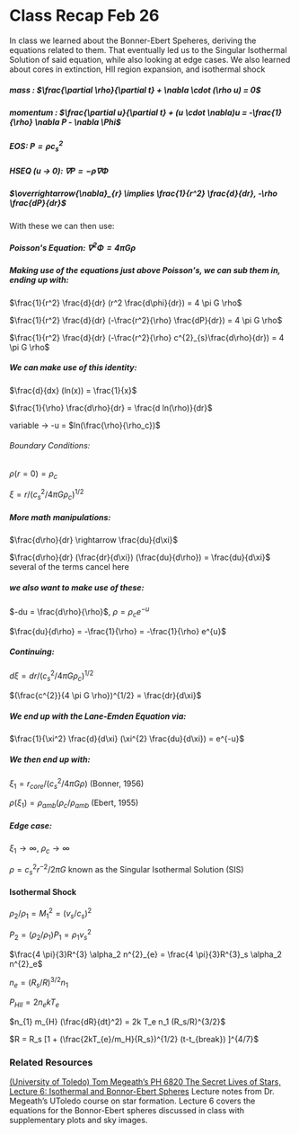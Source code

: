 # Class Recap Feb 26

In class we learned about the Bonner-Ebert Speheres, deriving the equations related to them. That eventually led us to the Singular Isothermal Solution of said equation,
while also looking at edge cases. We also learned about cores in extinction, HII region expansion, and isothermal shock

##### mass : $\frac{\partial \rho}{\partial t} + \nabla \cdot (\rho u) = 0$ 

##### momentum : $\frac{\partial u}{\partial t} + (u \cdot \nabla)u =  -\frac{1}{\rho} \nabla P - \nabla \Phi$

##### EOS: $P = \rho c^{2}_{s}$

##### HSEQ (u $\rightarrow$ 0): $\nabla P = -\rho \nabla \Phi$

##### $\overrightarrow{\nabla}_{r} \implies \frac{1}{r^2} \frac{d}{dr},  -\rho \frac{dP}{dr}$

With these we can then use:
##### Poisson's Equation: $\nabla^{2} \Phi = 4 \pi G \rho$

##### Making use of the equations just above Poisson's, we can sub them in, ending up with:
$\frac{1}{r^2} \frac{d}{dr} (r^2 \frac{d\phi}{dr}) = 4 \pi G \rho$

$\frac{1}{r^2} \frac{d}{dr} (-\frac{r^2}{\rho} \frac{dP}{dr}) = 4 \pi G \rho$

$\frac{1}{r^2} \frac{d}{dr} (-\frac{r^2}{\rho} c^{2}_{s}\frac{d\rho}{dr}) = 4 \pi G \rho$

##### We can make use of this identity:
$\frac{d}{dx} (ln(x)) = \frac{1}{x}$

$\frac{1}{\rho} \frac{d\rho}{dr} = \frac{d ln(\rho)}{dr}$


variable $\rightarrow$ -u = $ln(\frac{\rho}{\rho_c})$

###### Boundary Conditions:
$\rho(r=0)=\rho_c$

$\xi = r/(c^{2}_{s}/4 \pi G \rho_c)^{1/2}$

##### More math manipulations:

$\frac{d\rho}{dr} \rightarrow \frac{du}{d\xi}$

$\frac{d\rho}{dr} (\frac{dr}{d\xi}) (\frac{du}{d\rho}) = \frac{du}{d\xi}$ several of the terms cancel here

##### we also want to make use of these:
$-du = \frac{d\rho}{\rho}$, $\rho= \rho_c e^{-u}$ <br/>

$\frac{du}{d\rho} = -\frac{1}{\rho} = -\frac{1}{\rho} e^{u}$

##### Continuing:

$d\xi = dr/(c^{2}_{s}/4 \pi G \rho_c)^{1/2}$ <br/>

$(\frac{c^{2}}{4 \pi G \rho})^{1/2} = \frac{dr}{d\xi}$

##### We end up with the Lane-Emden Equation via:
$\frac{1}{\xi^2} \frac{d}{d\xi} (\xi^{2} \frac{du}{d\xi}) = e^{-u}$

##### We then end up with:
$\xi_1 = r_{core}/(c^{2}_{s} / 4 \pi G \rho)$ (Bonner, 1956)

$\rho(\xi_1) = \rho_{amb} (\rho_c/\rho_{amb}$ (Ebert, 1955)

##### Edge case:
$\xi_1 \rightarrow \infty$, $\rho_c \rightarrow \infty$

$\rho = c^{2}_{s} r^{-2}/2 \pi G$ known as the Singular Isothermal Solution (SIS)


#### Isothermal Shock

$\rho_2/\rho_1 = M^{2}_{1} = (v_s/c_s)^{2}$

$P_2 = (\rho_2/\rho_1)P_1 = \rho_1 v^{2}_{s}$

$\frac{4 \pi}{3}R^{3} \alpha_2 n^{2}_{e} = \frac{4 \pi}{3}R^{3}_s \alpha_2 n^{2}_e$

$n_e = (R_s/R)^{3/2}n_1$ 



$P_{HII} = 2 n_e k T_e$

$n_{1} m_{H} (\frac{dR}{dt}^2) = 2k T_e n_1 (R_s/R)^{3/2}$


$R = R_s [1 + (\frac{2kT_{e}/m_H}{R_s})^{1/2} (t-t_{break}) ]^{4/7}$



### Related Resources
[(University of Toledo) Tom Megeath’s PH 6820 The Secret Lives of Stars, Lecture 6: Isothermal and Bonnor-Ebert Spheres](http://astro1.physics.utoledo.edu/~megeath/ph6820/lecture6_ph6820.pdf) Lecture notes from Dr. Megeath’s UToledo course on star formation. Lecture 6 covers the equations for the Bonnor-Ebert spheres discussed in class with supplementary plots and sky images.

